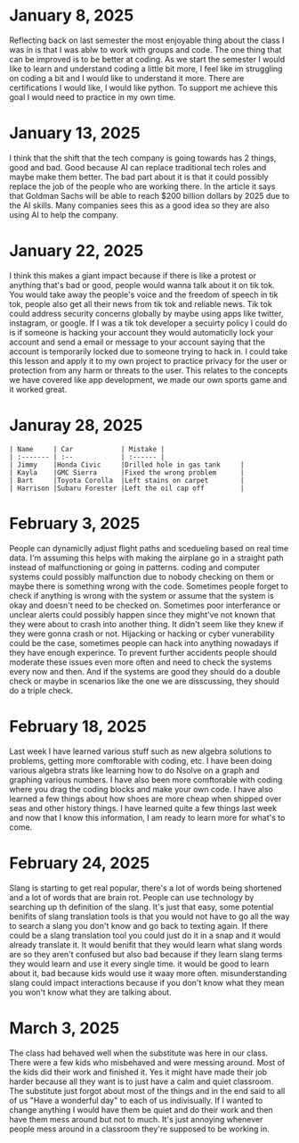 # January 8, 2025
Reflecting back on last semester the most enjoyable thing about the class I was in is that I was ablw to work with groups and code. The one thing that can be improved is to be better at coding. As we start the semester I would like to learn and understand coding a little bit more, I feel like im struggling on coding a bit and I would like to understand it more. There are certifications I would like, I would like python. To support me achieve this goal I would need to practice in my own time. 
# January 13, 2025
I think that the shift that the tech company is going towards has 2 things, good and bad. Good because AI can replace traditional tech roles and maybe make them better. The bad part about it is that it could possibly replace the job of the people who are working there. In the article it says that Goldman Sachs will be able to reach $200 billion dollars by 2025 due to the AI skills. Many companies sees this as a good idea so they are also using AI to help the company. 
# January 22, 2025
I think this makes a giant impact because if there is like a protest or anything that's bad or good, people would wanna talk about it on tik tok. You would take away the people's voice and the freedom of speech in tik tok, people also get all their news from tik tok and reliable news. Tik tok could address security concerns globally by maybe using apps like twitter, instagram, or google. If I was a tik tok developer a secuirty policy I could do is if someone is hacking your account they would automaticlly lock your account and send a email or message to your account saying that the account is temporarily locked due to someone trying to hack in. I could take this lesson and apply it to my own project to practice privacy for the user or protection from any harm or threats to the user. This relates to the concepts we have covered like app development, we made our own sports game and it worked great. 
# Januray 28, 2025
    | Name     | Car            | Mistake |
    | :------- | :--            | :------ |
    | Jimmy    |Honda Civic     |Drilled hole in gas tank     |
    | Kayla    |GMC Sierra      |Fixed the wrong problem      |
    | Bart     |Toyota Corolla  |Left stains on carpet        |
    | Harrison |Subaru Forester |Left the oil cap off         |
# February 3, 2025
People can dynamiclly adjust flight paths and scedueling based on real time data. I'm assuming this helps with making the airplane go in a straight path instead of malfunctioning or going in patterns. coding and computer systems could possibly malfunction due to nobody checking on them or maybe there is something wrong with the code. Sometimes people forget to check if anything is wrong with the system or assume that the system is okay and doesn't need to be checked on. Sometimes poor interferance or unclear alerts could possibly happen since they might've not known that they were about to crash into another thing. It didn't seem like they knew if they were gonna crash or not. Hijacking or hacking or cyber vunerability could be the case, sometimes people can hack into anything nowadays if they have enough experince. To prevent further accidents people should moderate these issues even more often and need to check the systems every now and then. And if the systems are good they should do a double check or maybe in scenarios like the one we are disscussing, they should do a triple check. 
# February 18, 2025
Last week I have learned various stuff such as new algebra solutions to problems, getting more comftorable with coding, etc. I have been doing various algebra strats like learning how to do Nsolve on a graph and graphing various numbers. I have also been more comftorable with coding where you drag the coding blocks and make your own code. I have also learned a few things about how shoes are more cheap when shipped over seas and other history things. I have learned quite a few things last week and now that I know this information, I am ready to learn more for what's to come.
# February 24, 2025
Slang is starting to get real popular, there's a lot of words being shortened and a lot of words that are brain rot. People can use technology by searching up th definition of the slang. It's just that easy, some potential benifits of slang translation tools is that you would not have to go all the way to search a slang you don't know and go back to texting again. If there could be a slang translation tool you could just do it in a snap and it would already translate it. It would benifit that they would learn what slang words are so they aren't confused but also bad because if they learn slang terms they would learn and use it every single time. it would be good to learn about it, bad because kids would use it waay more often. misunderstanding slang could impact interactions because if you don't know what they mean you won't know what they are talking about. 
# March 3, 2025
The class had behaved well when the substitute was here in our class. There were a few kids who misbehaved and were messing around. Most of the kids did their work and finished it. Yes it might have made their job harder because all they want is to just have a calm and quiet classroom. The substitute just forgot about most of the things and in the end said to all of us "Have a wonderful day" to each of us indivisually. If I wanted to change anything I would have them be quiet and do their work and then have them mess around but not to much. It's just annoying whenever people mess around in a classroom they're supposed to be working in.
